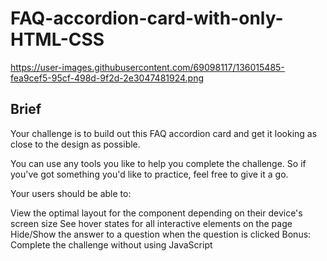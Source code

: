 
# FAQ-accordion-card-with-only-HTML-CSS

https://user-images.githubusercontent.com/69098117/136015485-fea9cef5-95cf-498d-9f2d-2e3047481924.png

## Brief

Your challenge is to build out this FAQ accordion card and get it looking as close to the design as possible.

You can use any tools you like to help you complete the challenge. So if you've got something you'd like to practice, feel free to give it a go.

Your users should be able to:

View the optimal layout for the component depending on their device's screen size
See hover states for all interactive elements on the page
Hide/Show the answer to a question when the question is clicked
Bonus: Complete the challenge without using JavaScript
